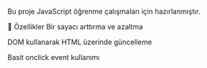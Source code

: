 Bu proje JavaScript öğrenme çalışmaları için hazırlanmıştır.

🚀 Özellikler
Bir sayacı arttırma ve azaltma

DOM kullanarak HTML üzerinde güncelleme

Basit onclick event kullanımı
